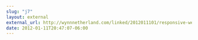 ```yaml
---
slug: "j7"
layout: external
external_url: http://wynnnetherland.com/linked/2012011101/responsive-web-design-and-the-role-of-photoshop
date: 2012-01-11T20:47:07-06:00
---
```

